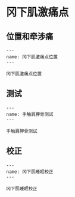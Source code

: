 # 冈下肌激痛点

## 位置和牵涉痛

```{figure} assets/img/2022-01-20-18-42-49.png
---
name: 冈下肌激痛点位置
---

冈下肌激痛点位置
```

## 测试

```{figure} assets/img/2022-01-20-18-44-24.png
---
name: 手触肩胛骨测试
---

手触肩胛骨测试
```

## 校正

```{figure} assets/img/2022-01-20-18-46-09.png
---
name: 冈下肌睡眠校正
---

冈下肌睡眠校正
```